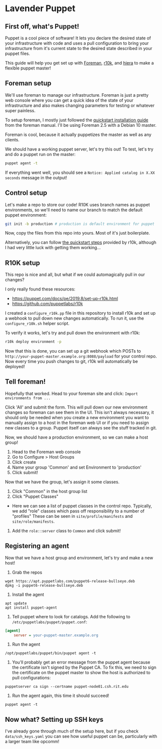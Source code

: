 # Lavender Puppet

## First off, what's Puppet!

Puppet is a cool piece of software! It lets you declare the desired state of your
infrastructure with code and uses a pull configuration to bring your infrastructure
from it's current state to the desired state described in your puppet files.

This guide will help you get set up with [Foreman](https://theforeman.org),
[r10k](https://github.com/puppetlabs/r10k), and
[hiera](https://puppet.com/docs/puppet/7/hiera_intro.html) to make a flexible
puppet master!

## Foreman setup

We'll use foreman to manage our infrastructure. Foreman is just a pretty
web console where you can get a quick idea of the state of your infrastructure
and also makes changing parameters for testing or whatever super painless.

To setup foreman, I mostly just followed the
[quickstart installation guide](https://www.theforeman.org/manuals/2.5/index.html#2.1Installation)
from the foreman manual. I'll be using Foreman 2.5 with a Debian 10 master.

Foreman is cool, because it actually puppetizes the master as well as any clients.

We should have a working puppet server, let's try this out!
To test, let's try and do a puppet run on the master:

```bash
puppet agent -t
```

If everything went well, you should see a `Notice: Applied catalog in X.XX seconds`
message in the output!

## Control setup

Let's make a repo to store our code! R10K uses branch names as puppet environments,
so we'll need to name our branch to match the default puppet environment:

```bash
git init -b production # production is default environment for puppet
```

Now, copy the files from this repo into yours. Most of it's just boilerplate.

Alternatively, you can follow
[the quickstart steps](https://github.com/puppetlabs/r10k/blob/29204764d7aa824801690ea388d7065a2b32e391/doc/dynamic-environments/quickstart.mkd#configure-puppet-code-repository)
provided by r10k, although I had very little luck with getting them working...

## R10K setup

This repo is nice and all, but what if we could automagically pull in our changes?

I only really found these resources:

* https://puppet.com/docs/pe/2019.8/set-up-r10k.html
* https://github.com/puppetlabs/r10k

I created a `configure_r10k.pp` file in this repository to install r10k and
set up a webhook to pull down new changes automatically.
To run it, use the `configure_r10k.sh` helper script.

To verify it works, let's try and pull down the environment with r10k:

```bash
r10k deploy environment -p
```

Now that this is done, you can set up a git webhook which POSTs to
`http://your-puppet-master.example.org:8088/payload`
for your control repo. Now every time you push changes to git, r10k
will automatically be deployed!

## Tell foreman!

Hopefully that worked. Head to your foreman site and click:
`Import environments from ...`

Click 'All' and submit the form. This will pull down our new environment
changes so foreman can see them in the UI. This isn't always necessary, it
should only be needed when you create a new environment you want to manually
assign to a host in the foreman web UI or if you need to assign new classes to a group.
Puppet itself can always see the stuff tracked in git.

Now, we should have a production environment, so we can make a host group!

1. Head to the Foreman web console
2. Go to Configure > Host Groups
3. Click create
4. Name your group 'Common' and set Environment to 'production'
5. Click submit!

Now that we have the group, let's assign it some classes.

1. Click "Common" in the host group list
1. Click "Puppet Classes"
  * Here we can see a list of puppet classes in the control repo.
    Typically, we add "role" classes which pass off responsibility to a number of "profiles"
    These can be seen in `site/profile/manifests` and `site/role/manifests`.
1. Add the `role::server` class to `Common` and click submit!

## Registering an agent

Now that we have a host group and environment, let's try and make a new host!

1. Grab the repos
```
wget https://apt.puppetlabs.com/puppet6-release-bullseye.deb
dpkg -i puppet6-release-bullseye.deb
```
1. Install the agent
```
apt update
apt install puppet-agent
```
1. Tell puppet where to look for catalogs.
Add the following to `/etc/puppetlabs/puppet/puppet.conf`:
```ini
[agent]
    server = your-puppet-master.example.org
```
1. Run the agent
```
/opt/puppetlabs/puppet/bin/puppet agent -t
```
1. You'll probably get an error message from the puppet agent because the certificate
isn't signed by the Puppet CA. To fix this, we need to sign the certificate on
the puppet master to show the host is authorized to pull configurations:
```
puppetserver ca sign --certname puppet-node01.csh.rit.edu
```
1. Run the agent again, this time it should succeed!
```
puppet agent -t
```

## Now what? Setting up SSH keys

I've already gone through much of the setup here, but if you check
`data/ssh_keys.yaml` you can see how useful puppet can be, particularly
with a larger team like opcomm!
